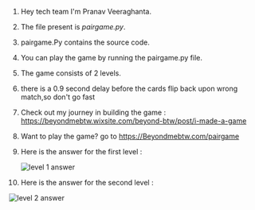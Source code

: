 1. Hey tech team I'm Pranav Veeraghanta.
2. The file present is *pairgame.py*.
3. pairgame.Py contains the source code.
4. You can play the game by running the pairgame.py file.
5. The game consists of 2 levels.
6. there is a 0.9 second delay before the      cards flip back upon wrong match,so don't go fast
7. Check out my journey in building the game : https://beyondmebtw.wixsite.com/beyond-btw/post/i-made-a-game
8. Want to play the game? go to https://Beyondmebtw.com/pairgame
9. Here is the answer for the first level :

   <img src="https://beyondmebtw.com/projects/pairgame/solved1.png" alt="level 1 answer">

10. Here is the answer for the second level :
   
   <img src="https://beyondmebtw.com/projects/pairgame/solved2.png" alt="level 2 answer">
   


